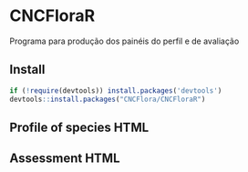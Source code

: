 # CNCFloraR
Programa para produção dos painéis do perfil e de avaliação

## Install

```r
if (!require(devtools)) install.packages('devtools')
devtools::install.packages("CNCFlora/CNCFloraR")
```

## Profile of species HTML

## Assessment HTML
